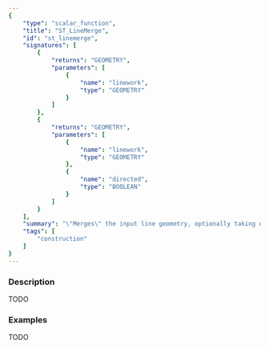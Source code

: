 ```yaml
---
{
    "type": "scalar_function",
    "title": "ST_LineMerge",
    "id": "st_linemerge",
    "signatures": [
        {
            "returns": "GEOMETRY",
            "parameters": [
                {
                    "name": "linework",
                    "type": "GEOMETRY"
                }
            ]
        },
        {
            "returns": "GEOMETRY",
            "parameters": [
                {
                    "name": "linework",
                    "type": "GEOMETRY"
                },
                {
                    "name": "directed",
                    "type": "BOOLEAN"
                }
            ]
        }
    ],
    "summary": "\"Merges\" the input line geometry, optionally taking direction into account.",
    "tags": [
        "construction"
    ]
}
---
```


### Description

TODO

### Examples

TODO

